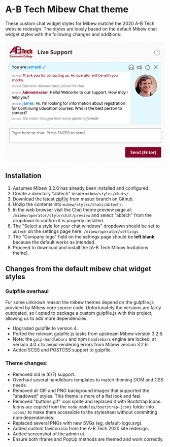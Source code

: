 # A-B Tech Mibew Chat theme

These custom chat widget styles for Mibew matche the 2020 A-B Tech website
redesign. The styles are loosly based on the default Mibew chat widget styles
with the following changes and additions:

![Chat widget screenshot render][screenshot]

## Installation

1. Assumes Mibew 3.2.6 has already been installed and configured.
2. Create a directory "abtech" inside `mibew/styles/chats/`.
3. Download the latest [zipfile] from master branch on Github.
4. Unzip the contents into `mibew/styles/chats/abtech/`.
5. In the web browser visit the Chat theme preview page at:
    `/mibew/operator/style/chat/preview`  and select "abtech" from the
    dropdown to confirm it is properly installed.
6. The "Select a style for your chat windows" dropdown should be set to
    `abtech` on the settings page here: `/mibew/operator/settings`
7. The "Company logo" field on the settings page should be __left blank__
    because the default works as intended.
8. Proceed to download and install the [A-B Tech Mibow Invitations theme].

## Changes from the default mibew chat widget styles

### Gulpfile overhaul

For some unknown reason the mibew themes depend on the gulpfile.js provided
by Mibew core source code. Unfortunately the versions are fairly outddated,
so I opted to package a custom gulpfile.js with this project, allowing us
to add more dependencies.

* Upgraded gulpfile to version 4.
* Ported the relevant gulpfile.js tasks from upstream Mibew version 3.2.6.
* Note: the `gulp-handlebars` and npm `handlebars` engine are locked, at
   version 4.0.x to avoid rendering errors from Mibew version 3.2.6
* Added SCSS and POSTCSS support to gulpfile.

### Theme changes:

* Removed old ie (6/7) support.
* Overhaul several handlebars templates to match theming DOM and CSS needs.
* Removed all GIF and PNG background images that supported the "shadowed"
   styles. This theme is more of a flat look and feel.
* Removed "buttons.gif" icon sprite and replaced it with Bootstrap Icons. Icons
   are copied from the `node_modules/bootstrap-icons` folder into `icons/` to
   make them accessible to the stylesheet without committing npm dependencies.
* Replaced several PNGs with new SVGs (eg, default-logo.svg).
* Added custom favicon.ico from the A-B Tech 2020 site redesign.
* Added screenshot of the admin ui.
* Ensure both Iframe and PopUp methods are themed and work correctly.


[screenshot]: https://github.com/BluesparkLabs/abtech-mibew-chat/blob/master/screenshots/client_chat.png?raw=true
[zipfile]: https://github.com/BluesparkLabs/abtech-mibew-chat/archive/master.zip
[A-B Tech Mibew Invitations theme]: https://github.com/BluesparkLabs/abtech-mibew-invitations
